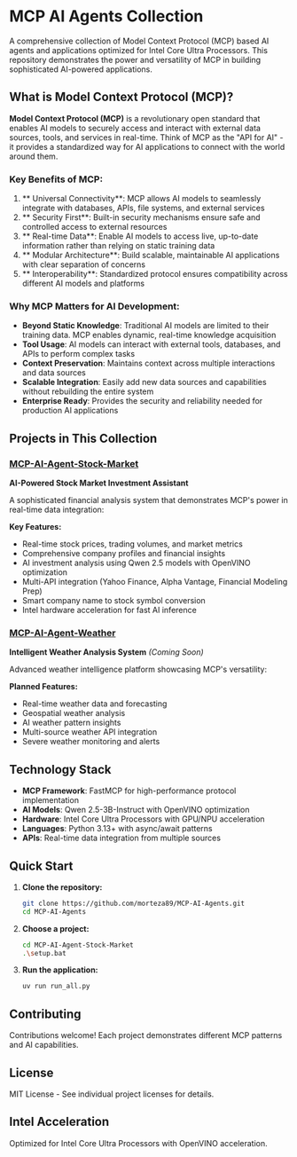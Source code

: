 ﻿# MCP AI Agents Collection

A comprehensive collection of Model Context Protocol (MCP) based AI agents and applications optimized for Intel Core Ultra Processors. This repository demonstrates the power and versatility of MCP in building sophisticated AI-powered applications.

##  What is Model Context Protocol (MCP)?

**Model Context Protocol (MCP)** is a revolutionary open standard that enables AI models to securely access and interact with external data sources, tools, and services in real-time. Think of MCP as the "API for AI" - it provides a standardized way for AI applications to connect with the world around them.

###  Key Benefits of MCP:

1. ** Universal Connectivity**: MCP allows AI models to seamlessly integrate with databases, APIs, file systems, and external services
2. ** Security First**: Built-in security mechanisms ensure safe and controlled access to external resources
3. ** Real-time Data**: Enable AI models to access live, up-to-date information rather than relying on static training data
4. ** Modular Architecture**: Build scalable, maintainable AI applications with clear separation of concerns
5. ** Interoperability**: Standardized protocol ensures compatibility across different AI models and platforms

###  Why MCP Matters for AI Development:

- **Beyond Static Knowledge**: Traditional AI models are limited to their training data. MCP enables dynamic, real-time knowledge acquisition
- **Tool Usage**: AI models can interact with external tools, databases, and APIs to perform complex tasks
- **Context Preservation**: Maintains context across multiple interactions and data sources
- **Scalable Integration**: Easily add new data sources and capabilities without rebuilding the entire system
- **Enterprise Ready**: Provides the security and reliability needed for production AI applications

##  Projects in This Collection

###  [MCP-AI-Agent-Stock-Market](./MCP-AI-Agent-Stock-Market/)
**AI-Powered Stock Market Investment Assistant**

A sophisticated financial analysis system that demonstrates MCP's power in real-time data integration:

**Key Features:**
-  Real-time stock prices, trading volumes, and market metrics
-  Comprehensive company profiles and financial insights
-  AI investment analysis using Qwen 2.5 models with OpenVINO optimization
-  Multi-API integration (Yahoo Finance, Alpha Vantage, Financial Modeling Prep)
-  Smart company name to stock symbol conversion
-  Intel hardware acceleration for fast AI inference

###  [MCP-AI-Agent-Weather](./MCP-AI-Agent-Weather/)
**Intelligent Weather Analysis System** *(Coming Soon)*

Advanced weather intelligence platform showcasing MCP's versatility:

**Planned Features:**
-  Real-time weather data and forecasting
-  Geospatial weather analysis
-  AI weather pattern insights
-  Multi-source weather API integration
-  Severe weather monitoring and alerts

##  Technology Stack

- **MCP Framework**: FastMCP for high-performance protocol implementation
- **AI Models**: Qwen 2.5-3B-Instruct with OpenVINO optimization
- **Hardware**: Intel Core Ultra Processors with GPU/NPU acceleration
- **Languages**: Python 3.13+ with async/await patterns
- **APIs**: Real-time data integration from multiple sources

##  Quick Start

1. **Clone the repository:**
   ```bash
   git clone https://github.com/morteza89/MCP-AI-Agents.git
   cd MCP-AI-Agents
   ```

2. **Choose a project:**
   ```bash
   cd MCP-AI-Agent-Stock-Market
   .\setup.bat
   ```

3. **Run the application:**
   ```bash
   uv run run_all.py
   ```

##  Contributing

Contributions welcome! Each project demonstrates different MCP patterns and AI capabilities.

##  License

MIT License - See individual project licenses for details.

##  Intel Acceleration

Optimized for Intel Core Ultra Processors with OpenVINO acceleration.

